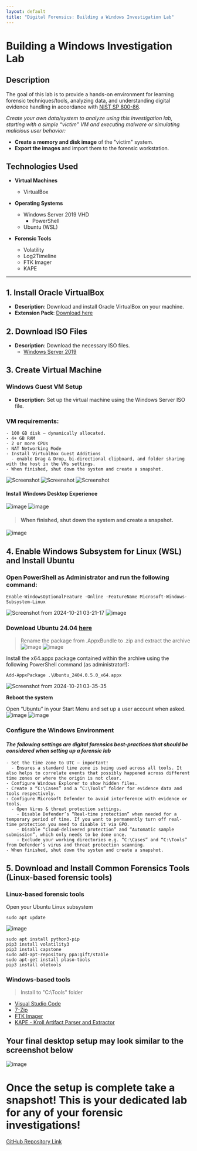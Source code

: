 ```yaml
---
layout: default
title: "Digital Forensics: Building a Windows Investigation Lab"
---
```


# Building a Windows Investigation Lab

## Description
The goal of this lab is to provide a hands-on environment for learning forensic techniques/tools, analyzing data, and understanding digital evidence handling in accordance with [NIST SP 800-86](https://nvlpubs.nist.gov/nistpubs/legacy/sp/nistspecialpublication800-86.pdf).

_Create your own data/system to analyze using this investigation lab, starting with a simple “victim” VM and executing malware or simulating malicious user behavior:_
  - **Create a memory and disk image** of the "victim" system.
  - **Export the images** and import them to the forensic workstation.

## Technologies Used
- **Virtual Machines**
  - VirtualBox

- **Operating Systems**
  - Windows Server 2019 VHD
    - PowerShell
  - Ubuntu (WSL)
 
- **Forensic Tools**
  - Volatility
  - Log2Timeline
  - FTK Imager
  - KAPE

 * * *
## 1. Install Oracle VirtualBox
- **Description**: Download and install Oracle VirtualBox on your machine.
- **Extension Pack**: [Download here](https://www.virtualbox.org/)

## 2. Download ISO Files
- **Description**: Download the necessary ISO files.
  - [Windows Server 2019](https://www.microsoft.com/en-us/evalcenter/evaluate-windows-server-2019)

## 3. Create Virtual Machine

### Windows Guest VM Setup
- **Description**: Set up the virtual machine using the Windows Server ISO file.

### VM requirements:
    - 100 GB disk – dynamically allocated.
    - 4+ GB RAM
    - 2 or more CPUs
    - NAT Networking Mode
    - Install VirtualBox Guest Additions
      - enable Drag & Drop, bi-directional clipboard, and folder sharing with the host in the VMs settings.
    - When finished, shut down the system and create a snapshot.
![Screenshot](https://github.com/melv618/melv618.github.io/blob/main/blogposts/images/windowsforensicslab/Screenshot%20from%202024-10-21%2002-54-06.png?raw=true)
![Screenshot](https://github.com/melv618/melv618.github.io/blob/main/blogposts/images/windowsforensicslab/Screenshot%20from%202024-10-21%2002-54-13.png?raw=true)
![Screenshot](https://github.com/melv618/melv618.github.io/blob/main/blogposts/images/windowsforensicslab/Screenshot%20from%202024-10-21%2002-54-58.png?raw=true)
  #### Install Windows Desktop Experience
  ![image](https://github.com/user-attachments/assets/862ff522-6c76-448e-b6b8-2e415740dd61)
  ![image](https://github.com/user-attachments/assets/a918d5a1-95e2-4e86-a5ac-6fc8b9f9e6d7)

  > #### When finished, shut down the system and create a snapshot.
  ![image](https://github.com/user-attachments/assets/40f7340f-e534-4e78-a7be-e057d1bfc897)

## 4. Enable Windows Subsystem for Linux (WSL) and Install Ubuntu

### Open PowerShell as Administrator and run the following command:
```
Enable-WindowsOptionalFeature -Online -FeatureName Microsoft-Windows-Subsystem-Linux
```
![Screenshot from 2024-10-21 03-21-17](https://github.com/user-attachments/assets/a50aeb40-04a9-4a1e-842a-ef87e92fa12a)
![image](https://github.com/user-attachments/assets/85ec60b5-cffc-4d70-809b-f938bdad2218)

### Download Ubuntu 24.04 [here](https://wslstorestorage.blob.core.windows.net/wslblob/Ubuntu2404-240425.AppxBundle)
  > Rename the package from .AppxBundle to .zip and extract the archive
  ![image](https://github.com/user-attachments/assets/6969678d-0e40-42c6-a61c-2114fbc7a58e) 
  ![image](https://github.com/user-attachments/assets/230af256-097b-453d-8dd2-dc010c4eb12b)

  Install the x64.appx package contained within the archive using the following PowerShell command (as administrator!):
  ```
  Add-AppxPackage .\Ubuntu_2404.0.5.0_x64.appx
  ```
 ![Screenshot from 2024-10-21 03-35-35](https://github.com/user-attachments/assets/e2b77f4f-89ee-4d82-8d03-347f9790208f)

  **Reboot the system**
  
  Open “Ubuntu” in your Start Menu and set up a user account when asked.
  ![image](https://github.com/user-attachments/assets/95c079a1-3873-4272-9710-4ea7b4c90ee1)
  ![image](https://github.com/user-attachments/assets/6ca44890-1ebc-403c-ae6f-ca1d0946a18a)

### Configure the Windows Environment
#### *The following settings are digital forensics best-practices that should be considered when setting up a forensic lab*
    - Set the time zone to UTC – important! 
      - Ensures a standard time zone is being used across all tools. It also helps to correlate events that possibly happened across different time zones or where the origin is not clear. 
    - Configure Windows Explorer to show hidden files.
    - Create a “C:\Cases” and a “C:\Tools” folder for evidence data and tools respectively.
    - Configure Microsoft Defender to avoid interference with evidence or tools. 
      - Open Virus & threat protection settings.
        - Disable Defender’s “Real-time protection” when needed for a temporary period of time. If you want to permanently turn off real-time protection you need to disable it via GPO.
        - Disable “Cloud-delivered protection” and “Automatic sample submission”, which only needs to be done once.
        - Exclude your working directories e.g. “C:\Cases” and “C:\Tools” from Defender’s virus and threat protection scanning.
    - When finished, shut down the system and create a snapshot.

## 5. Download and Install Common Forensics Tools (Linux-based forensic tools)

### Linux-based forensic tools
  Open your Ubuntu Linux subsystem
```
sudo apt update
```
  ![image](https://github.com/user-attachments/assets/8c8f5623-d44a-4bff-bb85-50120cf6ae36)
```
sudo apt install python3-pip
pip3 install volatility3
pip3 install capstone
sudo add-apt-repository ppa:gift/stable
sudo apt-get install plaso-tools
pip3 install oletools
```
### Windows-based tools
> Install to "C:\Tools" folder
- [Visual Studio Code](https://code.visualstudio.com/download)
- [7-Zip](https://www.7-zip.org/download.html)
- [FTK Imager](https://accessdata.com/product-download/ftk-imager-version-4-5)
- [KAPE - Kroll Artifact Parser and Extractor](https://www.kroll.com/en/services/cyber-risk/incident-response-litigation-support/kroll-artifact-parser-extractor-kape)

## Your final desktop setup may look similar to the screenshot below
![image](https://github.com/user-attachments/assets/e363e1a1-77b7-490a-a4f5-672c5523a522)


# Once the setup is complete take a snapshot! This is your dedicated lab for any of your forensic investigations!

[GitHub Repository Link](https://github.com/melv618/melv618.github.io/blob/main/blogposts/WindowsForensicsLab.md)

